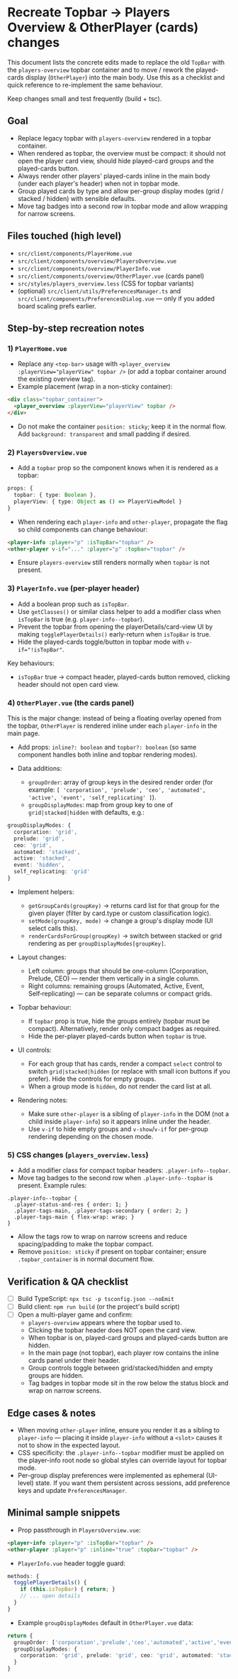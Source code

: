 # Recreate Topbar → Players Overview & OtherPlayer (cards) changes

This document lists the concrete edits made to replace the old `TopBar` with the `players-overview` topbar container and to move / rework the played-cards display (`OtherPlayer`) into the main body. Use this as a checklist and quick reference to re-implement the same behaviour.

Keep changes small and test frequently (build + tsc).

## Goal
- Replace legacy topbar with `players-overview` rendered in a topbar container.
- When rendered as topbar, the overview must be compact: it should not open the player card view, should hide played-card groups and the played-cards button.
- Always render other players' played-cards inline in the main body (under each player's header) when not in topbar mode.
- Group played cards by type and allow per-group display modes (grid / stacked / hidden) with sensible defaults.
- Move tag badges into a second row in topbar mode and allow wrapping for narrow screens.

## Files touched (high level)
- `src/client/components/PlayerHome.vue`
- `src/client/components/overview/PlayersOverview.vue`
- `src/client/components/overview/PlayerInfo.vue`
- `src/client/components/overview/OtherPlayer.vue` (cards panel)
- `src/styles/players_overview.less` (CSS for topbar variants)
- (optional) `src/client/utils/PreferencesManager.ts` and `src/client/components/PreferencesDialog.vue` — only if you added board scaling prefs earlier.

## Step-by-step recreation notes

### 1) `PlayerHome.vue`
- Replace any `<top-bar>` usage with `<player_overview :playerView="playerView" topbar />` (or add a topbar container around the existing overview tag).
- Example placement (wrap in a non-sticky container):

```html
<div class="topbar_container">
  <player_overview :playerView="playerView" topbar />
</div>
```

- Do not make the container `position: sticky`; keep it in the normal flow. Add `background: transparent` and small padding if desired.

### 2) `PlayersOverview.vue`
- Add a `topbar` prop so the component knows when it is rendered as a topbar:

```ts
props: {
  topbar: { type: Boolean },
  playerView: { type: Object as () => PlayerViewModel }
}
```

- When rendering each `player-info` and `other-player`, propagate the flag so child components can change behaviour:

```html
<player-info :player="p" :isTopBar="topbar" />
<other-player v-if="..." :player="p" :topbar="topbar" />
```

- Ensure `players-overview` still renders normally when `topbar` is not present.

### 3) `PlayerInfo.vue` (per-player header)
- Add a boolean prop such as `isTopBar`.
- Use `getClasses()` or similar class helper to add a modifier class when `isTopBar` is true (e.g. `player-info--topbar`).
- Prevent the topbar from opening the playerDetails/card-view UI by making `togglePlayerDetails()` early-return when `isTopBar` is true.
- Hide the played-cards toggle/button in topbar mode with `v-if="!isTopBar"`.

Key behaviours:
- `isTopBar` true → compact header, played-cards button removed, clicking header should not open card view.

### 4) `OtherPlayer.vue` (the cards panel)
This is the major change: instead of being a floating overlay opened from the topbar, `OtherPlayer` is rendered inline under each `player-info` in the main page.

- Add props: `inline?: boolean` and `topbar?: boolean` (so same component handles both inline and topbar rendering modes).

- Data additions:
  - `groupOrder`: array of group keys in the desired render order (for example: `[ 'corporation', 'prelude', 'ceo', 'automated', 'active', 'event', 'self_replicating' ]`).
  - `groupDisplayModes`: map from group key to one of `grid|stacked|hidden` with defaults, e.g.:

```ts
groupDisplayModes: {
  corporation: 'grid',
  prelude: 'grid',
  ceo: 'grid',
  automated: 'stacked',
  active: 'stacked',
  event: 'hidden',
  self_replicating: 'grid'
}
```

- Implement helpers:
  - `getGroupCards(groupKey)` → returns card list for that group for the given player (filter by card.type or custom classification logic).
  - `setMode(groupKey, mode)` → change a group's display mode (UI select calls this).
  - `renderCardsForGroup(groupKey)` → switch between stacked or grid rendering as per `groupDisplayModes[groupKey]`.

- Layout changes:
  - Left column: groups that should be one-column (Corporation, Prelude, CEO) — render them vertically in a single column.
  - Right columns: remaining groups (Automated, Active, Event, Self‑replicating) — can be separate columns or compact grids.

- Topbar behaviour:
  - If `topbar` prop is true, hide the groups entirely (topbar must be compact). Alternatively, render only compact badges as required.
  - Hide the per-player played-cards button when `topbar` is true.

- UI controls:
  - For each group that has cards, render a compact `select` control to switch `grid|stacked|hidden` (or replace with small icon buttons if you prefer). Hide the controls for empty groups.
  - When a group mode is `hidden`, do not render the card list at all.

- Rendering notes:
  - Make sure `other-player` is a sibling of `player-info` in the DOM (not a child inside `player-info`) so it appears inline under the header.
  - Use `v-if` to hide empty groups and `v-show`/`v-if` for per-group rendering depending on the chosen mode.

### 5) CSS changes (`players_overview.less`)
- Add a modifier class for compact topbar headers: `.player-info--topbar`.
- Move tag badges to the second row when `.player-info--topbar` is present. Example rules:

```less
.player-info--topbar {
  .player-status-and-res { order: 1; }
  .player-tags-main, .player-tags-secondary { order: 2; }
  .player-tags-main { flex-wrap: wrap; }
}
```

- Allow the tags row to wrap on narrow screens and reduce spacing/padding to make the topbar compact.
- Remove `position: sticky` if present on topbar container; ensure `.topbar_container` is in normal document flow.



## Verification & QA checklist
- [ ] Build TypeScript: `npx tsc -p tsconfig.json --noEmit`
- [ ] Build client: `npm run build` (or the project's build script)
- [ ] Open a multi-player game and confirm:
  - `players-overview` appears where the topbar used to.
  - Clicking the topbar header does NOT open the card view.
  - When topbar is on, played-card groups and played-cards button are hidden.
  - In the main page (not topbar), each player row contains the inline cards panel under their header.
  - Group controls toggle between grid/stacked/hidden and empty groups are hidden.
  - Tag badges in topbar mode sit in the row below the status block and wrap on narrow screens.

## Edge cases & notes
- When moving `other-player` inline, ensure you render it as a sibling to `player-info` — placing it inside `player-info` without a `<slot>` causes it not to show in the expected layout.
- CSS specificity: the `.player-info--topbar` modifier must be applied on the player-info root node so global styles can override layout for topbar mode.
- Per-group display preferences were implemented as ephemeral (UI-level) state. If you want them persistent across sessions, add preference keys and update `PreferencesManager`.

## Minimal sample snippets
- Prop passthrough in `PlayersOverview.vue`:

```html
<player-info :player="p" :isTopBar="topbar" />
<other-player :player="p" :inline="true" :topbar="topbar" />
```

- `PlayerInfo.vue` header toggle guard:

```ts
methods: {
  togglePlayerDetails() {
    if (this.isTopBar) { return; }
    // ... open details
  }
}
```

- Example `groupDisplayModes` default in `OtherPlayer.vue` data:

```ts
return {
  groupOrder: ['corporation','prelude','ceo','automated','active','event','self_replicating'],
  groupDisplayModes: {
    corporation: 'grid', prelude: 'grid', ceo: 'grid', automated: 'stacked', active: 'stacked', event: 'hidden', self_replicating: 'grid'
  }
}
```
